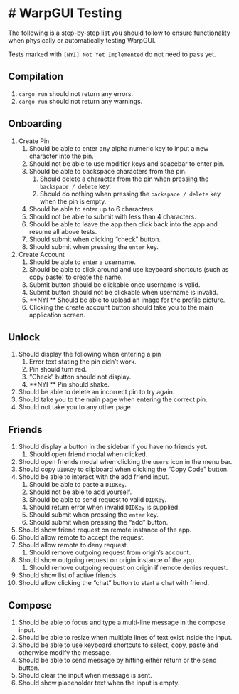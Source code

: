 # # WarpGUI Testing
The following is a step-by-step list you should follow to ensure functionality when physically or automatically testing WarpGUI.

Tests marked with `[NYI] Not Yet Implemented` do not need to pass yet. 

## Compilation
1. `cargo run` should not return any errors.
2. `cargo run` should not return any warnings.

## Onboarding
1. Create Pin
	1.  Should be able to enter any alpha numeric key to input a new character into the pin.
	2. Should not be able to use modifier keys and spacebar to enter pin.
	3. Should be able to backspace characters from the pin.
		1.  Should delete a character from the pin when pressing the `backspace / delete` key.
		2. Should do nothing when pressing the `backspace / delete` key when the pin is empty.
	4. Should be able to enter up to 6 characters.
	5. Should not be able to submit with less than 4 characters.
	6. Should be able to leave the app then click back into the app and resume all above tests.
	7. Should submit when clicking “check” button.
	8. Should submit when pressing the `enter` key.
2. Create Account
	1. Should be able to enter a username.
	2. Should be able to click around and use keyboard shortcuts (such as copy paste) to create the name.
	3. Submit button should be clickable once username is valid.
	4. Submit button should not be clickable when username is invalid.
	5. **NYI ** Should be able to upload an image for the profile picture. 
	6. Clicking the create account button should take you to the main application screen.
	
## Unlock
1. Should display the following when entering a pin
	1. Error text stating the pin didn’t work.
	2. Pin should turn red.
	3. “Check” button should not display.
	4. **NYI ** Pin should shake.
2. Should be able to delete an incorrect pin to try again.
3. Should take you to the main page when entering the correct pin.
4. Should not take you to any other page.

## Friends
1. Should display a button in the sidebar if you have no friends yet.
	1. Should open friend modal when clicked.
2. Should open friends modal when clicking the `users` icon in the menu bar.
3. Should copy `DIDKey` to clipboard when clicking the “Copy Code” button.
4. Should be able to interact with the add friend input.
	1. Should be able to paste a `DIDKey`.
	2. Should not be able to add yourself.
	3. Should be able to send request to valid `DIDKey`.
	4. Should return error when invalid `DIDKey` is supplied.
	5. Should submit when pressing the `enter` key.
	6. Should submit when pressing the “add” button.
5. Should show friend request on remote instance of the app.
6. Should allow remote to accept the request.
7. Should allow remote to deny request.
	1. Should remove outgoing request from origin’s account.
8. Should show outgoing request on origin instance of the app.
	1. Should remove outgoing request on origin if remote denies request.
9. Should show list of active friends.
10. Should allow clicking the “chat” button to start a chat with friend.

## Compose
1. Should be able to focus and type a multi-line message in the compose input.
2. Should be able to resize when multiple lines of text exist inside the input.
3. Should be able to use keyboard shortcuts to select, copy, paste and otherwise modify the message.
4. Should be able to send message by hitting either return or the send button.
5. Should clear the input when message is sent.
6. Should show placeholder text when the input is empty.

